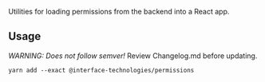 ﻿Utilities for loading permissions from the backend into a React app.

## Usage

_WARNING: Does not follow semver!_ Review Changelog.md before updating.

    yarn add --exact @interface-technologies/permissions
